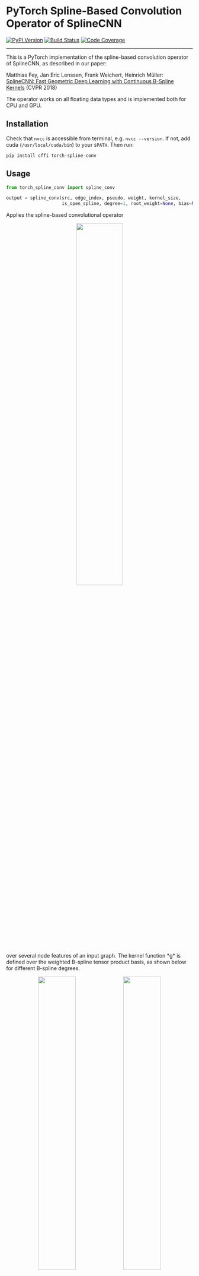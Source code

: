 [pypi-image]: https://badge.fury.io/py/torch-spline-conv.svg
[pypi-url]: https://pypi.python.org/pypi/torch-spline-conv
[build-image]: https://travis-ci.org/rusty1s/pytorch_spline_conv.svg?branch=master
[build-url]: https://travis-ci.org/rusty1s/pytorch_spline_conv
[coverage-image]: https://codecov.io/gh/rusty1s/pytorch_spline_conv/branch/master/graph/badge.svg
[coverage-url]: https://codecov.io/github/rusty1s/pytorch_spline_conv?branch=master

# PyTorch Spline-Based Convolution Operator of SplineCNN

[![PyPI Version][pypi-image]][pypi-url]
[![Build Status][build-image]][build-url]
[![Code Coverage][coverage-image]][coverage-url]

--------------------------------------------------------------------------------

This is a PyTorch implementation of the spline-based convolution operator of SplineCNN, as described in our paper:

Matthias Fey, Jan Eric Lenssen, Frank Weichert, Heinrich Müller: [SplineCNN: Fast Geometric Deep Learning with Continuous B-Spline Kernels](https://arxiv.org/abs/1711.08920) (CVPR 2018)

The operator works on all floating data types and is implemented both for CPU and GPU.

## Installation

Check that `nvcc` is accessible from terminal, e.g. `nvcc --version`.
If not, add cuda (`/usr/local/cuda/bin`) to your `$PATH`.
Then run:

```
pip install cffi torch-spline-conv
```

## Usage

```python
from torch_spline_conv import spline_conv

output = spline_conv(src, edge_index, pseudo, weight, kernel_size,
                     is_open_spline, degree=1, root_weight=None, bias=None)
```

Applies the spline-based convolutional operator
<p align="center">
  <img width="50%" src="https://user-images.githubusercontent.com/6945922/38684093-36d9c52e-3e6f-11e8-9021-db054223c6b9.png" />
</p>
over several node features of an input graph.
The kernel function *g* is defined over the weighted B-spline tensor product basis, as shown below for different B-spline degrees.

<p align="center">
  <img width="45%" src="https://user-images.githubusercontent.com/6945922/38685443-3a2a0c68-3e72-11e8-8e13-9ce9ad8fe43e.png" />
  <img width="45%" src="https://user-images.githubusercontent.com/6945922/38685459-42b2bcae-3e72-11e8-88cc-4b61e41dbd93.png" />
</p>

### Parameters

* **src** *(Tensor or Variable)* - Input node features of shape `(number_of_nodes x in_channels)`
* **edge_index** *(LongTensor)* - Graph edges, given by source and target indices, of shape `(2 x number_of_edges)`
* **pseudo** *(Tensor or Variable)* - Edge attributes, ie. pseudo coordinates, of shape `(number_of_edges x number_of_edge_attributes)` in the fixed interval [0, 1]
* **weight** *(Tensor or Variable)* - Trainable weight parameters of shape `(kernel_size x in_channels x out_channels)`
* **kernel_size** *(LongTensor)* - Number of trainable weight parameters in each edge dimension
* **is_open_spline** *(ByteTensor)* - Whether to use open or closed B-spline bases for each dimension
* **degree** *(int)* - B-spline basis degree (default: `1`)
* **root_weight** *(Tensor or Variable)* - Additional shared trainable parameters for each feature of the root node of shape `(in_channels x out_channels)` (default: `None`)
* **bias** *(Tensor or Variable)* - Optional bias of shape (out_channels) (default: `None`)

### Example

```python
import torch
from torch_spline_conv import spline_conv

src = torch.Tensor(4, 2)  # 4 nodes with 2 features
edge_index = torch.LongTensor([[0, 1, 1, 2, 2, 3], [1, 0, 2, 1, 3, 2]])  # 6 edges
pseudo = torch.Tensor(6, 2)  # two-dimensional edge attributes
weight = torch.Tensor(25, 2, 4)  # 25 trainable parameters for each in_channels x out_channels combination
kernel_size = torch.LongTensor([5, 5])  # 5 trainable parameters in each edge dimension
is_open_spline = torch.ByteTensor([1, 1])  # only use open B-splines
degree = 1  # B-spline degree of 1
root_weight = torch.Tensor(2, 4)  # Weight root nodes separatly
bias = None  # No additional bias

output = spline_conv(src, edge_index, pseudo, weight, kernel_size,
                     is_open_spline, degree, root_weight, bias)

print(output.size())
torch.Size([4, 4])  # 4 nodes with 4 features
```

## Cite

Please cite our paper if you use this code in your own work:

```
@inproceedings{Fey/etal/2018,
  title={{SplineCNN}: Fast Geometric Deep Learning with Continuous {B}-Spline Kernels},
  author={Fey, Matthias and Lenssen, Jan Eric and Weichert, Frank and M{\"u}ller, Heinrich},
  booktitle={IEEE Conference on Computer Vision and Pattern Recognition (CVPR)}
  year={2018},
}
```

